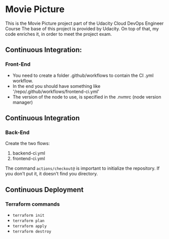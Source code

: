 # Movie Picture

This is the Movie Picture project part of the Udacity Cloud DevOps Engineer Course
The base of this project is provided by Udacity.
On top of that, my code enriches it, in order to meet the project exam.

## Continuous Integration:
### Front-End
- You need to create a folder .github/workflows to contain the CI .yml workflow.
- In the end you should have something like '/repo/.github/workflows/frontend-ci.yml'
- The version of the node to use, is specified in the .nvmrc (node version manager)

## Continuous Integration
### Back-End
Create the two flows:
1. backend-ci.yml
2. frontend-ci.yml

The command `actions/checkout@` is important to initialize the repository. If you don't put it, it doesn't find you directory.

## Continuous Deployment
### Terraform commands
- `terraform init`
- `terraform plan`
- `terraform apply`
- `terraform destroy`